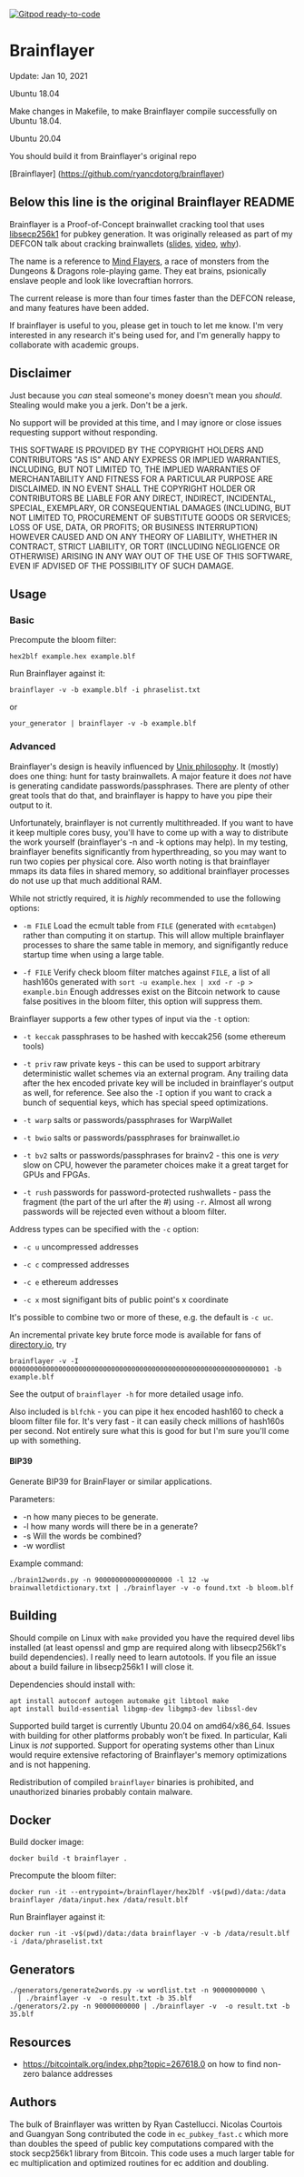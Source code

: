[![Gitpod ready-to-code](https://img.shields.io/badge/Gitpod-ready--to--code-blue?logo=gitpod)](https://gitpod.io/#https://github.com/ryancdotorg/brainflayer)

Brainflayer
===========

Update: Jan 10, 2021

Ubuntu 18.04

Make changes in Makefile, to make Brainflayer compile successfully on Ubuntu 18.04.

Ubuntu 20.04

You should build it from Brainflayer's original repo

[Brainflayer] (https://github.com/ryancdotorg/brainflayer)


Below this line is the original Brainflayer README
----------------------------------------------------------------------------------------------------

Brainflayer is a Proof-of-Concept brainwallet cracking tool that uses
[libsecp256k1](https://github.com/bitcoin/secp256k1) for pubkey generation.
It was originally released as part of my DEFCON talk about cracking brainwallets
([slides](https://rya.nc/dc23), [video](https://rya.nc/b6), [why](https://rya.nc/defcon-brainwallets.html)).

The name is a reference to [Mind Flayers](https://en.wikipedia.org/wiki/Illithid),
a race of monsters from the Dungeons & Dragons role-playing game. They eat
brains, psionically enslave people and look like lovecraftian horrors.

The current release is more than four times faster than the DEFCON release, and
many features have been added.

If brainflayer is useful to you, please get in touch to let me know. I'm very
interested in any research it's being used for, and I'm generally happy to
collaborate with academic groups.

Disclaimer
----------
Just because you *can* steal someone's money doesn't mean you *should*.
Stealing would make you a jerk. Don't be a jerk.

No support will be provided at this time, and I may ignore or close issues
requesting support without responding.

THIS SOFTWARE IS PROVIDED BY THE COPYRIGHT HOLDERS AND CONTRIBUTORS "AS IS"
AND ANY EXPRESS OR IMPLIED WARRANTIES, INCLUDING, BUT NOT LIMITED TO, THE
IMPLIED WARRANTIES OF MERCHANTABILITY AND FITNESS FOR A PARTICULAR PURPOSE
ARE DISCLAIMED. IN NO EVENT SHALL THE COPYRIGHT HOLDER OR CONTRIBUTORS BE
LIABLE FOR ANY DIRECT, INDIRECT, INCIDENTAL, SPECIAL, EXEMPLARY, OR
CONSEQUENTIAL DAMAGES (INCLUDING, BUT NOT LIMITED TO, PROCUREMENT OF
SUBSTITUTE GOODS OR SERVICES; LOSS OF USE, DATA, OR PROFITS; OR BUSINESS
INTERRUPTION) HOWEVER CAUSED AND ON ANY THEORY OF LIABILITY, WHETHER IN
CONTRACT, STRICT LIABILITY, OR TORT (INCLUDING NEGLIGENCE OR OTHERWISE)
ARISING IN ANY WAY OUT OF THE USE OF THIS SOFTWARE, EVEN IF ADVISED OF THE
POSSIBILITY OF SUCH DAMAGE.

Usage
-----

### Basic

Precompute the bloom filter:

`hex2blf example.hex example.blf`

Run Brainflayer against it:

`brainflayer -v -b example.blf -i phraselist.txt`

or

`your_generator | brainflayer -v -b example.blf`

### Advanced

Brainflayer's design is heavily influenced by [Unix philosophy](https://en.wikipedia.org/wiki/Unix_philosophy).
It (mostly) does one thing: hunt for tasty brainwallets. A major feature it
does *not* have is generating candidate passwords/passphrases. There are plenty
of other great tools that do that, and brainflayer is happy to have you pipe
their output to it.

Unfortunately, brainflayer is not currently multithreaded. If you want to have
it keep multiple cores busy, you'll have to come up with a way to distribute
the work yourself (brainflayer's -n and -k options may help). In my testing,
brainflayer benefits significantly from hyperthreading, so you may want to
run two copies per physical core. Also worth noting is that brainflayer mmaps
its data files in shared memory, so additional brainflayer processes do not
use up that much additional RAM.

While not strictly required, it is *highly* recommended to use the following
options:

* `-m FILE` Load the ecmult table from `FILE` (generated with `ecmtabgen`)
            rather than computing it on startup. This will allow multiple
            brainflayer processes to share the same table in memory, and
            signifigantly reduce startup time when using a large table.

* `-f FILE` Verify check bloom filter matches against `FILE`, a list of all
            hash160s generated with
            `sort -u example.hex | xxd -r -p > example.bin`
            Enough addresses exist on the Bitcoin network to cause false
            positives in the bloom filter, this option will suppress them.

Brainflayer supports a few other types of input via the `-t` option:

* `-t keccak` passphrases to be hashed with keccak256 (some ethereum tools)

* `-t priv` raw private keys - this can be used to support arbitrary
            deterministic wallet schemes via an external program. Any trailing
            data after the hex encoded private key will be included in
            brainflayer's output as well, for reference. See also the `-I`
            option if you want to crack a bunch of sequential keys, which has
            special speed optimizations.

* `-t warp` salts or passwords/passphrases for WarpWallet

* `-t bwio` salts or passwords/passphrases for brainwallet.io

* `-t bv2`  salts or passwords/passphrases for brainv2 - this one is *very* slow
            on CPU, however the parameter choices make it a great target for GPUs
            and FPGAs.

* `-t rush` passwords for password-protected rushwallets - pass the fragment (the
            part of the url after the #) using `-r`. Almost all wrong passwords
            will be rejected even without a bloom filter.

Address types can be specified with the `-c` option:

* `-c u` uncompressed addresses

* `-c c` compressed addresses

* `-c e` ethereum addresses

* `-c x` most signifigant bits of public point's x coordinate

It's possible to combine two or more of these, e.g. the default is `-c uc`.

An incremental private key brute force mode is available for fans of
[directory.io](http://www.directory.io/), try

`brainflayer -v -I 0000000000000000000000000000000000000000000000000000000000000001 -b example.blf`

See the output of `brainflayer -h` for more detailed usage info.

Also included is `blfchk` - you can pipe it hex encoded hash160 to check a
bloom filter file for. It's very fast - it can easily check millions of
hash160s per second. Not entirely sure what this is good for but I'm sure
you'll come up with something.

#### BIP39

Generate BIP39 for BrainFlayer or similar applications.

Parameters:

- -n how many pieces to be generate.
- -l how many words will there be in a generate?
- -s Will the words be combined?
- -w wordlist

Example command:

    ./brain12words.py -n 9000000000000000000 -l 12 -w brainwalletdictionary.txt | ./brainflayer -v -o found.txt -b bloom.blf

Building
--------

Should compile on Linux with `make` provided you have the required devel libs
installed (at least openssl and gmp are required along with libsecp256k1's
build dependencies). I really need to learn autotools. If you file an issue
about a build failure in libsecp256k1 I will close it.

Dependencies should install with:

```
apt install autoconf autogen automake git libtool make
apt install build-essential libgmp-dev libgmp3-dev libssl-dev
```

Supported build target is currently Ubuntu 20.04 on amd64/x86_64. Issues with
building for other platforms probably won’t be fixed. In particular, Kali Linux
is *not* supported. Support for operating systems other than Linux would require
extensive refactoring of Brainflayer's memory optimizations and is not happening.

Redistribution of compiled `brainflayer` binaries is prohibited, and
unauthorized binaries probably contain malware.

Docker
------

Build docker image:

    docker build -t brainflayer .

Precompute the bloom filter:

    docker run -it --entrypoint=/brainflayer/hex2blf -v$(pwd)/data:/data brainflayer /data/input.hex /data/result.blf

Run Brainflayer against it:

    docker run -it -v$(pwd)/data:/data brainflayer -v -b /data/result.blf -i /data/phraselist.txt

Generators
----------

    ./generators/generate2words.py -w wordlist.txt -n 90000000000 \
      | ./brainflayer -v  -o result.txt -b 35.blf
    ./generators/2.py -n 90000000000 | ./brainflayer -v  -o result.txt -b 35.blf

Resources
---------

- https://bitcointalk.org/index.php?topic=267618.0
  on how to find non-zero balance addresses

Authors
-------

The bulk of Brainflayer was written by Ryan Castellucci. Nicolas Courtois and
Guangyan Song contributed the code in `ec_pubkey_fast.c` which more than
doubles the speed of public key computations compared with the stock secp256k1
library from Bitcoin. This code uses a much larger table for ec multiplication
and optimized routines for ec addition and doubling.
